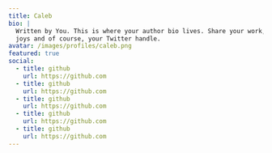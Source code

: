 ```yaml
---
title: Caleb
bio: |
  Written by You. This is where your author bio lives. Share your work, your
  joys and of course, your Twitter handle.
avatar: /images/profiles/caleb.png
featured: true
social:
  - title: github
    url: https://github.com
  - title: github
    url: https://github.com
  - title: github
    url: https://github.com
  - title: github
    url: https://github.com
  - title: github
    url: https://github.com
---
```

